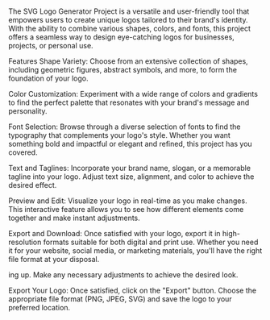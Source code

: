 # 
The SVG Logo Generator Project is a versatile and user-friendly tool that empowers users to create unique logos tailored to their brand's identity. With the ability to combine various shapes, colors, and fonts, this project offers a seamless way to design eye-catching logos for businesses, projects, or personal use.

Features
Shape Variety: Choose from an extensive collection of shapes, including geometric figures, abstract symbols, and more, to form the foundation of your logo.

Color Customization: Experiment with a wide range of colors and gradients to find the perfect palette that resonates with your brand's message and personality.

Font Selection: Browse through a diverse selection of fonts to find the typography that complements your logo's style. Whether you want something bold and impactful or elegant and refined, this project has you covered.

Text and Taglines: Incorporate your brand name, slogan, or a memorable tagline into your logo. Adjust text size, alignment, and color to achieve the desired effect.

Preview and Edit: Visualize your logo in real-time as you make changes. This interactive feature allows you to see how different elements come together and make instant adjustments.

Export and Download: Once satisfied with your logo, export it in high-resolution formats suitable for both digital and print use. Whether you need it for your website, social media, or marketing materials, you'll have the right file format at your disposal.

ing up. Make any necessary adjustments to achieve the desired look.

Export Your Logo: Once satisfied, click on the "Export" button. Choose the appropriate file format (PNG, JPEG, SVG) and save the logo to your preferred location.

